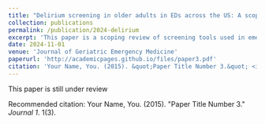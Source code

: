 ```yaml
---
title: "Delirium screening in older adults in EDs across the US: A scoping review"
collection: publications
permalink: /publication/2024-delirium
excerpt: 'This paper is a scoping review of screening tools used in emergency departments in the US'
date: 2024-11-01
venue: 'Journal of Geriatric Emergency Medicine'
paperurl: 'http://academicpages.github.io/files/paper3.pdf'
citation: 'Your Name, You. (2015). &quot;Paper Title Number 3.&quot; <i>Journal 1</i>. 1(3).'
---
```

This paper is still under review

Recommended citation: Your Name, You. (2015). "Paper Title Number 3." <i>Journal 1</i>. 1(3).

